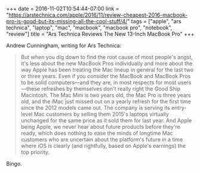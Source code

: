 +++
date = 2016-11-02T10:54:44-07:00
link = "https://arstechnica.com/apple/2016/11/review-cheapest-2016-macbook-pro-is-good-but-its-missing-all-the-cool-stuff/4/"
tags = ["apple", "ars technica", "laptop", "mac", "macbook", "macbook pro", "notebook", "review"]
title = "Ars Technica Reviews The New 13-Inch MacBook Pro"
+++

Andrew Cunningham, writing for Ars Technica:

>But when you dig down to find the root cause of most people's angst, it's less about the new MacBook Pros individually and more about the way Apple has been treating the Mac lineup in general for the last two or three years. Even if you consider the MacBook and MacBook Pros to be solid computers&mdash;and they are, in most respects for most users&mdash;these refreshes by themselves don't really right the Good Ship Macintosh. The Mac Mini is two years old, the Mac Pro is three years old, and the iMac just missed out on a yearly refresh for the first time since the 2012 models came out. The company is serving its entry-level Mac customers by selling them 2015's laptops virtually unchanged for the same price as it sold them for last year. And Apple being Apple, we never hear about future products before they're ready, which does nothing to ease the minds of longtime Mac customers who are uncertain about the platform's future in a time where iOS is clearly (and rightfully, based on Apple's earnings) the top priority.

Bingo.
